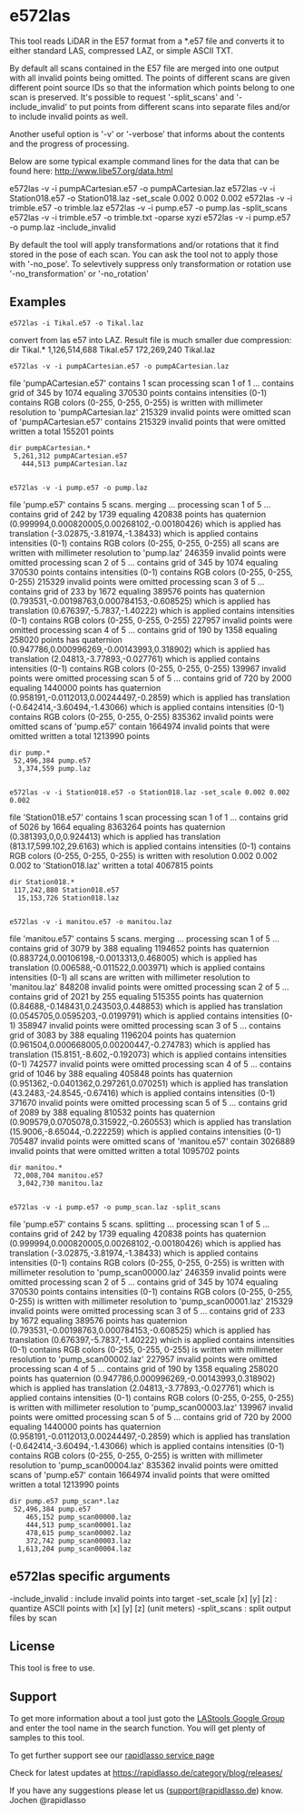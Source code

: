 ﻿# e572las

This tool reads LiDAR in the E57 format from a *.e57 file and
converts it to either standard LAS, compressed LAZ, or simple
ASCII TXT.

By default all scans contained in the E57 file are merged into
one output with all invalid points being omitted. The points of
different scans are given different point source IDs so that the
information which points belong to one scan is preserved.  It's
possible to request '-split_scans' and '-include_invalid' to put
points from different scans into separate files and/or to include 
invalid points as well.

Another useful option is '-v' or '-verbose' that informs about
the contents and the progress of processing.

Below are some typical example command lines for the data that
can be found here: http://www.libe57.org/data.html

e572las -v -i pumpACartesian.e57 -o pumpACartesian.laz 
e572las -v -i Station018.e57 -o Station018.laz -set_scale 0.002 0.002 0.002
e572las -v -i trimble.e57 -o trimble.laz
e572las -v -i pump.e57 -o pump.las -split_scans
e572las -v -i trimble.e57 -o trimble.txt -oparse xyzi
e572las -v -i pump.e57 -o pump.laz -include_invalid

By default the tool will apply transformations and/or rotations
that it find stored in the pose of each scan. You can ask the tool
not to apply those with '-no_pose'. To selevtively suppress only
transformation or rotation use '-no_transformation' or '-no_rotation'

  
## Examples

    e572las -i Tikal.e57 -o Tikal.laz
convert from las e57 into LAZ. Result file is much smaller due compression:
    dir Tikal.*
     1,126,514,688 Tikal.e57
       172,269,240 Tikal.laz


    e572las -v -i pumpACartesian.e57 -o pumpACartesian.laz 
file 'pumpACartesian.e57' contains 1 scan
processing scan 1 of 1 ...
  contains grid of 345 by 1074 equaling 370530 points
  contains intensities (0-1)
  contains RGB colors (0-255, 0-255, 0-255)
  is written with millimeter resolution to 'pumpACartesian.laz'
  215329 invalid points were omitted
scan of 'pumpACartesian.e57' contains 215329 invalid points that were omitted
written a total 155201 points

    dir pumpACartesian.*
     5,261,312 pumpACartesian.e57
       444,513 pumpACartesian.laz


    e572las -v -i pump.e57 -o pump.laz 
file 'pump.e57' contains 5 scans. merging ...
processing scan 1 of 5 ...
  contains grid of 242 by 1739 equaling 420838 points
  has quaternion (0.999994,0.000820005,0.00268102,-0.00180426) which is applied
  has translation (-3.02875,-3.81974,-1.38433) which is applied
  contains intensities (0-1)
  contains RGB colors (0-255, 0-255, 0-255)
  all scans are written with millimeter resolution to 'pump.laz'
  246359 invalid points were omitted
processing scan 2 of 5 ...
  contains grid of 345 by 1074 equaling 370530 points
  contains intensities (0-1)
  contains RGB colors (0-255, 0-255, 0-255)
  215329 invalid points were omitted
processing scan 3 of 5 ...
  contains grid of 233 by 1672 equaling 389576 points
  has quaternion (0.793531,-0.00198763,0.000784153,-0.608525) which is applied
  has translation (0.676397,-5.7837,-1.40222) which is applied
  contains intensities (0-1)
  contains RGB colors (0-255, 0-255, 0-255)
  227957 invalid points were omitted
processing scan 4 of 5 ...
  contains grid of 190 by 1358 equaling 258020 points
  has quaternion (0.947786,0.000996269,-0.00143993,0.318902) which is applied
  has translation (2.04813,-3.77893,-0.027761) which is applied
  contains intensities (0-1)
  contains RGB colors (0-255, 0-255, 0-255)
  139967 invalid points were omitted
processing scan 5 of 5 ...
  contains grid of 720 by 2000 equaling 1440000 points
  has quaternion (0.958191,-0.0112013,0.00244497,-0.2859) which is applied
  has translation (-0.642414,-3.60494,-1.43066) which is applied
  contains intensities (0-1)
  contains RGB colors (0-255, 0-255, 0-255)
  835362 invalid points were omitted
scans of 'pump.e57' contain 1664974 invalid points that were omitted
written a total 1213990 points
  
    dir pump.*
     52,496,384 pump.e57
      3,374,559 pump.laz


    e572las -v -i Station018.e57 -o Station018.laz -set_scale 0.002 0.002 0.002
file 'Station018.e57' contains 1 scan
processing scan 1 of 1 ...
  contains grid of 5026 by 1664 equaling 8363264 points
  has quaternion (0.381393,0,0,0.924413) which is applied
  has translation (813.17,599.102,29.6163) which is applied
  contains intensities (0-1)
  contains RGB colors (0-255, 0-255, 0-255)
  is written with resolution 0.002 0.002 0.002 to 'Station018.laz'
written a total 4067815 points

    dir Station018.*
     117,242,880 Station018.e57
      15,153,726 Station018.laz


    e572las -v -i manitou.e57 -o manitou.laz
file 'manitou.e57' contains 5 scans. merging ...
processing scan 1 of 5 ...
  contains grid of 3079 by 388 equaling 1194652 points
  has quaternion (0.883724,0.00106198,-0.0013313,0.468005) which is applied
  has translation (0.006588,-0.011522,0.003971) which is applied
  contains intensities (0-1)
  all scans are written with millimeter resolution to 'manitou.laz'
  848208 invalid points were omitted
processing scan 2 of 5 ...
  contains grid of 2021 by 255 equaling 515355 points
  has quaternion (0.84688,-0.148431,0.243503,0.448853) which is applied
  has translation (0.0545705,0.0595203,-0.0199791) which is applied
  contains intensities (0-1)
  358947 invalid points were omitted
processing scan 3 of 5 ...
  contains grid of 3083 by 388 equaling 1196204 points
  has quaternion (0.961504,0.000668005,0.00200447,-0.274783) which is applied
  has translation (15.8151,-8.602,-0.192073) which is applied
  contains intensities (0-1)
  742577 invalid points were omitted
processing scan 4 of 5 ...
  contains grid of 1046 by 388 equaling 405848 points
  has quaternion (0.951362,-0.0401362,0.297261,0.070251) which is applied
  has translation (43.2483,-24.8545,-0.67416) which is applied
  contains intensities (0-1)
  371670 invalid points were omitted
processing scan 5 of 5 ...
  contains grid of 2089 by 388 equaling 810532 points
  has quaternion (0.909579,0.0705078,0.315922,-0.260553) which is applied
  has translation (15.9006,-8.65044,-0.222259) which is applied
  contains intensities (0-1)
  705487 invalid points were omitted
scans of 'manitou.e57' contain 3026889 invalid points that were omitted
written a total 1095702 points

    dir manitou.*
     72,008,704 manitou.e57
      3,042,730 manitou.laz

    
    e572las -v -i pump.e57 -o pump_scan.laz -split_scans
file 'pump.e57' contains 5 scans. splitting ...
processing scan 1 of 5 ...
  contains grid of 242 by 1739 equaling 420838 points
  has quaternion (0.999994,0.000820005,0.00268102,-0.00180426) which is applied
  has translation (-3.02875,-3.81974,-1.38433) which is applied
  contains intensities (0-1)
  contains RGB colors (0-255, 0-255, 0-255)
  is written with millimeter resolution to 'pump_scan00000.laz'
  246359 invalid points were omitted
processing scan 2 of 5 ...
  contains grid of 345 by 1074 equaling 370530 points
  contains intensities (0-1)
  contains RGB colors (0-255, 0-255, 0-255)
  is written with millimeter resolution to 'pump_scan00001.laz'
  215329 invalid points were omitted
processing scan 3 of 5 ...
  contains grid of 233 by 1672 equaling 389576 points
  has quaternion (0.793531,-0.00198763,0.000784153,-0.608525) which is applied
  has translation (0.676397,-5.7837,-1.40222) which is applied
  contains intensities (0-1)
  contains RGB colors (0-255, 0-255, 0-255)
  is written with millimeter resolution to 'pump_scan00002.laz'
  227957 invalid points were omitted
processing scan 4 of 5 ...
  contains grid of 190 by 1358 equaling 258020 points
  has quaternion (0.947786,0.000996269,-0.00143993,0.318902) which is applied
  has translation (2.04813,-3.77893,-0.027761) which is applied
  contains intensities (0-1)
  contains RGB colors (0-255, 0-255, 0-255)
  is written with millimeter resolution to 'pump_scan00003.laz'
  139967 invalid points were omitted
processing scan 5 of 5 ...
  contains grid of 720 by 2000 equaling 1440000 points
  has quaternion (0.958191,-0.0112013,0.00244497,-0.2859) which is applied
  has translation (-0.642414,-3.60494,-1.43066) which is applied
  contains intensities (0-1)
  contains RGB colors (0-255, 0-255, 0-255)
  is written with millimeter resolution to 'pump_scan00004.laz'
  835362 invalid points were omitted
scans of 'pump.e57' contain 1664974 invalid points that were omitted
written a total 1213990 points

    dir pump.e57 pump_scan*.laz
     52,496,384 pump.e57
        465,152 pump_scan00000.laz
        444,513 pump_scan00001.laz
        478,615 pump_scan00002.laz
        372,742 pump_scan00003.laz
      1,613,204 pump_scan00004.laz


## e572las specific arguments

-include_invalid       : include invalid points into target
-set_scale [x] [y] [z] : quantize ASCII points with [x] [y] [z] (unit meters)
-split_scans           : split output files by scan


## License

This tool is free to use.

## Support

To get more information about a tool just goto the
[LAStools Google Group](http://groups.google.com/group/lastools/)
and enter the tool name in the search function.
You will get plenty of samples to this tool.

To get further support see our
[rapidlasso service page](https://rapidlasso.de/service/)

Check for latest updates at
https://rapidlasso.de/category/blog/releases/

If you have any suggestions please let us (support@rapidlasso.de) know.
Jochen @rapidlasso
